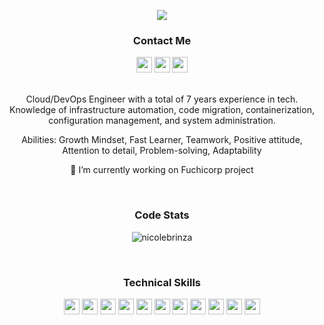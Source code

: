 <p align="center">
  <img src="https://readme-typing-svg.herokuapp.com?color=008080&center=true&vCenter=true&lines=DevOps+Engineer;Cloud+Engineer;">
</p>
<h3 align="center">Contact Me</h3>
<!-- SOCIALS -->
<p align="center">
    <a href="https://twitter.com/brinzaionela"><img src="https://img.shields.io/badge/Twitter-008080?&style=plastic&logo=twitter&logoColor=white" height=25></a>
    <a href="mailto:brinzaionela@gmail..com"><img src="https://img.shields.io/badge/Email-008080?style=plastic&logo=gmail&logoColor=white" height=25></a>
    <a href="https://www.linkedin.com/in/nicole-brinza/"><img src="https://img.shields.io/badge/LinkedIn-008080?style=plastic&logo=linkedin&logoColor=white" height=25></a>
    <!-- <a href="https://dev.to/raeplusplus"><img src="https://img.shields.io/badge/Download_Resume-CB4D89?style=plastic&logo=googledrive&logoColor=white" height=25></a> -->
</p>

<p align="center">
    <br>
   Cloud/DevOps Engineer with a total of 7 years experience in tech. Knowledge of infrastructure automation, code migration, containerization, configuration management, and system administration.
  </p>
  <p align="center">
 Abilities: Growth Mindset, Fast Learner, Teamwork, Positive attitude, Attention to detail, Problem-solving, Adaptability
  </p>
  <p align="center">
🔭 I’m currently working on Fuchicorp project
    </p>
<br>
  <h3 align="center">Code Stats</h3>
<p align="center"><img align="center" src="https://github-readme-streak-stats.herokuapp.com/?user=nicolebrinza&" alt="nicolebrinza" /></p>
<br>

<h3 align="center">Technical Skills</h3>
    <p align="center">
      <img src="https://img.shields.io/badge/Kubernetes-008080?style=plastic&logo=kubernetes&logoColor=white" height=25>
      <img src="https://img.shields.io/badge/Jenkins-008080?style=plastic&logo=jenkins&logoColor=white" height=25>
      <img src="https://img.shields.io/badge/Terraform-008080?style=plastic&logo=Terraform&logoColor=white" height=25>
      <img src="https://img.shields.io/badge/Docker-008080?style=plastic&logo=Docker&logoColor=white" height=25>
      <img src="https://img.shields.io/badge/Ansible-008080?style=plastic&logo=Ansible&logoColor=white" height=25>
      <img src="https://img.shields.io/badge/Visual_Studio-008080?style=plastic&logo=visual%20studio&logoColor=white" height=25>
      <img src="https://img.shields.io/badge/GIT-008080?style=plastic&logo=git&logoColor=white" height=25>
      <img src="https://img.shields.io/badge/HTML5-008080?style=plastic&logo=html5&logoColor=white" height=25>
      <img src="https://img.shields.io/badge/CSS3-008080?style=plastic&logo=css3&logoColor=white" height=25>
      <img src="https://img.shields.io/badge/JavaScript-008080?style=plastic&logo=javascript&logoColor=F7DF1E" height=25>
      <img src="https://img.shields.io/badge/WordPress-008080?style=plastic&logo=Wordpress&logoColor=white" height=25>
    </p>



